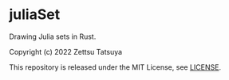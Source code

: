 # juliaSet

Drawing Julia sets in Rust.

Copyright (c) 2022 Zettsu Tatsuya

This repository is released under the MIT License, see [LICENSE](LICENSE).
